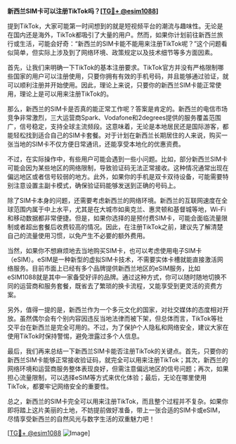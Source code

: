 **新西兰SIM卡可以注册TikTok吗？[[TG💪+ @esim1088](https://t.me/s/esim1088)]**

提到TikTok，大家可能第一时间想到的就是短视频平台的潮流与趣味性。无论是在国内还是海外，TikTok都吸引了大量的用户。然而，如果你计划前往新西兰旅行或生活，可能会好奇：“新西兰的SIM卡能不能用来注册TikTok呢？”这个问题看似简单，但实际上涉及到了网络环境、政策规定以及技术细节等多方面因素。

首先，让我们来明确一下TikTok的基本注册要求。TikTok官方并没有严格限制哪些国家的用户可以注册使用，只要你拥有有效的手机号码，并且能够通过验证，就可以顺利注册并开始使用。因此，理论上来说，只要你的新西兰SIM卡能正常使用，理论上是可以用来注册TikTok的。

那么，新西兰的SIM卡是否真的能正常工作呢？答案是肯定的。新西兰的电信市场竞争非常激烈，三大运营商Spark、Vodafone和2degrees提供的服务覆盖范围广，信号稳定，支持全球主流频段。这意味着，无论是本地居民还是国际游客，都能轻松找到适合自己的SIM卡套餐。对于计划在新西兰长期居住的人来说，购买一张当地的SIM卡不仅方便日常通讯，还能享受本地化的优惠资费。

不过，在实际操作中，有些用户可能会遇到一些小问题。比如，部分新西兰SIM卡可能会因为某些地区的网络限制，导致验证码无法正常接收。这种情况通常出现在偏远地区或者信号较弱的地方。此外，如果你的手机是双卡双待设备，可能需要特别注意设置主副卡模式，确保验证码能够发送到正确的号码上。

除了SIM卡本身的问题，还需要考虑新西兰的网络环境。新西兰的互联网速度在全球范围内属于中上水平，尤其是在大城市如奥克兰、惠灵顿和基督城等地，Wi-Fi和移动数据都非常便捷。但是，如果你选择的是预付费SIM卡，可能会面临流量限制或者超出套餐后收费较高的情况。因此，在注册TikTok之前，建议先了解清楚自己的流量使用习惯，以免产生不必要的额外费用。

当然，如果你不想麻烦地去当地购买SIM卡，也可以考虑使用电子SIM卡（eSIM）。eSIM是一种新型的虚拟SIM卡技术，不需要实体卡槽就能直接激活网络服务。目前市面上已经有多个品牌提供新西兰地区的eSIM服务，比如eSIM1088就是其中一家备受好评的品牌。通过这种方式，你可以随时随地切换不同的运营商和服务套餐，既省去了繁琐的换卡流程，又能享受到更灵活的资费方案。

另外，值得一提的是，新西兰作为一个多元文化的国家，对社交媒体的态度相对开放。虽然偶尔会有个别内容因违反当地法律而被下架，但总体而言，TikTok等社交平台在新西兰是完全可用的。不过，为了保护个人隐私和网络安全，建议大家在使用TikTok时保持警惕，避免泄露过多个人信息。

最后，我们再来总结一下新西兰SIM卡能否注册TikTok的关键点。首先，只要你的新西兰SIM卡能够正常接收验证码，就完全可以用来注册TikTok；其次，新西兰的网络环境和运营商服务整体表现良好，但需注意偏远地区的信号问题；再次，如果担心流量限制，可以选择eSIM等方式来优化体验；最后，无论在哪里使用TikTok，都要牢记网络安全的重要性。

总之，新西兰的SIM卡完全可以用来注册TikTok，而且整个过程并不复杂。如果你即将踏上这片美丽的土地，不妨提前做好准备，带上一张合适的SIM卡或eSIM，尽情享受新西兰的自然风光与数字生活的双重魅力吧！

[[TG💪+ @esim1088](https://t.me/s/esim1088) ![Image](https://i.postimg.cc/4NQfJmqS/Snipaste-2025-05-13-00-14-12.png)]